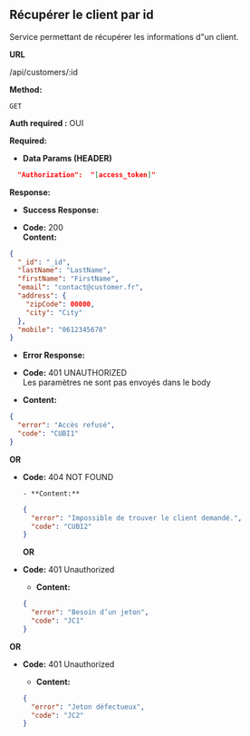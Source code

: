 ## **Récupérer le client par id**

Service permettant de récupérer les informations d"un client.

**URL**

/api/customers/:id

**Method:**

`GET`

**Auth required :** OUI

**Required:**

- **Data Params (HEADER)**

```json
  "Authorization":  "[access_token]"
```

**Response:**

- **Success Response:**

- **Code:** 200 <br />
  **Content:**

```json
{
  "_id": "_id",
  "lastName": "LastName",
  "firstName": "FirstName",
  "email": "contact@customer.fr",
  "address": {
    "zipCode": 00000,
    "city": "City"
  },
  "mobile": "0612345678"
}
```

- **Error Response:**

- **Code:** 401 UNAUTHORIZED <br />
  Les paramètres ne sont pas envoyés dans le body

- **Content:**

```json
{
  "error": "Accès refusé",
  "code": "CUBI1"
}
```

**OR**

- **Code:** 404 NOT FOUND <br />

      - **Content:**

  ```json
  {
    "error": "Impossible de trouver le client demandé.",
    "code": "CUBI2"
  }
  ```

  **OR**

- **Code:** 401 Unauthorized <br />

  - **Content:**

  ```json
  {
    "error": "Besoin d’un jeton",
    "code": "JC1"
  }
  ```

**OR**

- **Code:** 401 Unauthorized <br />

  - **Content:**

  ```json
  {
    "error": "Jeton défectueux",
    "code": "JC2"
  }
  ```
